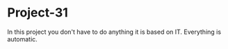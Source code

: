 # Project-31
In this project you don't have to do anything it is based on IT.  Everything is automatic. 
